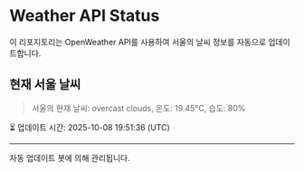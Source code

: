 
# Weather API Status

이 리포지토리는 OpenWeather API를 사용하여 서울의 날씨 정보를 자동으로 업데이트합니다.

## 현재 서울 날씨
> 서울의 현재 날씨: overcast clouds, 온도: 19.45°C, 습도: 80%

⏳ 업데이트 시간: 2025-10-08 19:51:36 (UTC)

---
자동 업데이트 봇에 의해 관리됩니다.
